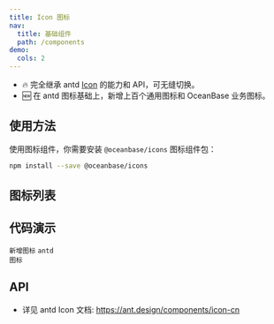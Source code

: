 ```yaml
---
title: Icon 图标
nav:
  title: 基础组件
  path: /components
demo:
  cols: 2
---
```


- 🔥 完全继承 antd [Icon](https://ant.design/components/button-cn) 的能力和 API，可无缝切换。
- 🆕 在 antd 图标基础上，新增上百个通用图标和 OceanBase 业务图标。

## 使用方法

使用图标组件，你需要安装 `@oceanbase/icons` 图标组件包：

```bash
npm install --save @oceanbase/icons
```

## 图标列表

<IconSearch></IconSearch>

## 代码演示

<!-- prettier-ignore -->
<code src="./demo/basic.tsx">新增图标</code>
<code src="./demo/antd.tsx" description="继承 antd 的所有图标">antd 图标</code>

## API

- 详见 antd Icon 文档: https://ant.design/components/icon-cn
